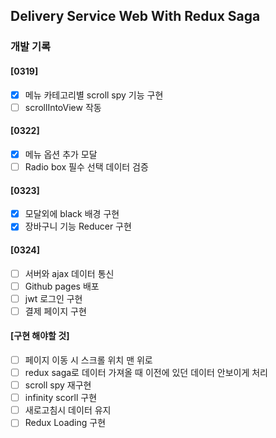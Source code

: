 ## Delivery Service Web With Redux Saga

### 개발 기록

#### [0319]

- [x] 메뉴 카테고리별 scroll spy 기능 구현
- [ ] scrollIntoView 작동

#### [0322]

- [x] 메뉴 옵션 추가 모달
- [ ] Radio box 필수 선택 데이터 검증

#### [0323]

- [x] 모달외에 black 배경 구현
- [x] 장바구니 기능 Reducer 구현

#### [0324]

- [ ] 서버와 ajax 데이터 통신
- [ ] Github pages 배포
- [ ] jwt 로그인 구현
- [ ] 결제 페이지 구현

#### [구현 해야할 것]

- [ ] 페이지 이동 시 스크롤 위치 맨 위로
- [ ] redux saga로 데이터 가져올 때 이전에 있던 데이터 안보이게 처리
- [ ] scroll spy 재구현
- [ ] infinity scorll 구현
- [ ] 새로고침시 데이터 유지
- [ ] Redux Loading 구현
